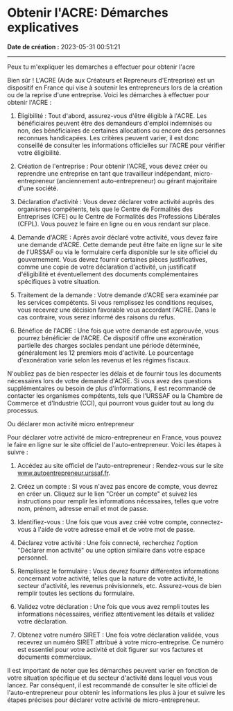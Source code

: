 # Obtenir l'ACRE: Démarches explicatives

**Date de création :** 2023-05-31 00:51:21

---



Peux tu m'expliquer les demarches a effectuer pour obtenir l'acre

Bien sûr ! L'ACRE (Aide aux Créateurs et Repreneurs d'Entreprise) est un dispositif en France qui vise à soutenir les entrepreneurs lors de la création ou de la reprise d'une entreprise. Voici les démarches à effectuer pour obtenir l'ACRE :

1. Éligibilité : Tout d'abord, assurez-vous d'être éligible à l'ACRE. Les bénéficiaires peuvent être des demandeurs d'emploi indemnisés ou non, des bénéficiaires de certaines allocations ou encore des personnes reconnues handicapées. Les critères peuvent varier, il est donc conseillé de consulter les informations officielles sur l'ACRE pour vérifier votre éligibilité.

2. Création de l'entreprise : Pour obtenir l'ACRE, vous devez créer ou reprendre une entreprise en tant que travailleur indépendant, micro-entrepreneur (anciennement auto-entrepreneur) ou gérant majoritaire d'une société.

3. Déclaration d'activité : Vous devez déclarer votre activité auprès des organismes compétents, tels que le Centre de Formalités des Entreprises (CFE) ou le Centre de Formalités des Professions Libérales (CFPL). Vous pouvez le faire en ligne ou en vous rendant sur place.

4. Demande d'ACRE : Après avoir déclaré votre activité, vous devez faire une demande d'ACRE. Cette demande peut être faite en ligne sur le site de l'URSSAF ou via le formulaire cerfa disponible sur le site officiel du gouvernement. Vous devrez fournir certaines pièces justificatives, comme une copie de votre déclaration d'activité, un justificatif d'éligibilité et éventuellement des documents complémentaires spécifiques à votre situation.

5. Traitement de la demande : Votre demande d'ACRE sera examinée par les services compétents. Si vous remplissez les conditions requises, vous recevrez une décision favorable vous accordant l'ACRE. Dans le cas contraire, vous serez informé des raisons du refus.

6. Bénéfice de l'ACRE : Une fois que votre demande est approuvée, vous pourrez bénéficier de l'ACRE. Ce dispositif offre une exonération partielle des charges sociales pendant une période déterminée, généralement les 12 premiers mois d'activité. Le pourcentage d'exonération varie selon les revenus et les régimes fiscaux.

N'oubliez pas de bien respecter les délais et de fournir tous les documents nécessaires lors de votre demande d'ACRE. Si vous avez des questions supplémentaires ou besoin de plus d'informations, il est recommandé de contacter les organismes compétents, tels que l'URSSAF ou la Chambre de Commerce et d'Industrie (CCI), qui pourront vous guider tout au long du processus.

Ou déclarer mon activité micro entrepreneur

Pour déclarer votre activité de micro-entrepreneur en France, vous pouvez le faire en ligne sur le site officiel de l'auto-entrepreneur. Voici les étapes à suivre :

1. Accédez au site officiel de l'auto-entrepreneur : Rendez-vous sur le site www.autoentrepreneur.urssaf.fr.

2. Créez un compte : Si vous n'avez pas encore de compte, vous devrez en créer un. Cliquez sur le lien "Créer un compte" et suivez les instructions pour remplir les informations nécessaires, telles que votre nom, prénom, adresse email et mot de passe.

3. Identifiez-vous : Une fois que vous avez créé votre compte, connectez-vous à l'aide de votre adresse email et de votre mot de passe.

4. Déclarez votre activité : Une fois connecté, recherchez l'option "Déclarer mon activité" ou une option similaire dans votre espace personnel.

5. Remplissez le formulaire : Vous devrez fournir différentes informations concernant votre activité, telles que la nature de votre activité, le secteur d'activité, les revenus prévisionnels, etc. Assurez-vous de bien remplir toutes les sections du formulaire.

6. Validez votre déclaration : Une fois que vous avez rempli toutes les informations nécessaires, vérifiez attentivement les détails et validez votre déclaration.

7. Obtenez votre numéro SIRET : Une fois votre déclaration validée, vous recevrez un numéro SIRET attribué à votre micro-entreprise. Ce numéro est essentiel pour votre activité et doit figurer sur vos factures et documents commerciaux.

Il est important de noter que les démarches peuvent varier en fonction de votre situation spécifique et du secteur d'activité dans lequel vous vous lancez. Par conséquent, il est recommandé de consulter le site officiel de l'auto-entrepreneur pour obtenir les informations les plus à jour et suivre les étapes précises pour déclarer votre activité de micro-entrepreneur.